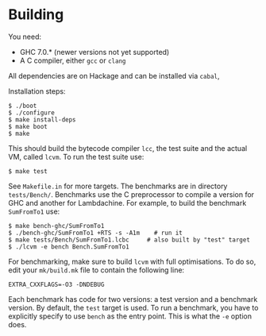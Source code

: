 # Building

You need:

  - GHC 7.0.* (newer versions not yet supported)
  - A C compiler, either `gcc` or `clang`
  
All dependencies are on Hackage and can be installed via `cabal`,
  
Installation steps:

    $ ./boot
    $ ./configure
    $ make install-deps
    $ make boot
    $ make

This should build the bytecode compiler `lcc`, the test suite and the
actual VM, called `lcvm`.  To run the test suite use:

    $ make test

See `Makefile.in` for more targets.  The benchmarks are in directory
`tests/Bench/`.  Benchmarks use the C preprocessor to compile a
version for GHC and another for Lambdachine.  For example, to build
the benchmark `SumFromTo1` use:

    $ make bench-ghc/SumFromTo1
    $ ./bench-ghc/SumFromTo1 +RTS -s -A1m    # run it
    $ make tests/Bench/SumFromTo1.lcbc     # also built by "test" target
    $ ./lcvm -e bench Bench.SumFromTo1

For benchmarking, make sure to build `lcvm` with full optimisations.
To do so, edit your `mk/build.mk` file to contain the following line:

    EXTRA_CXXFLAGS=-O3 -DNDEBUG

Each benchmark has code for two versions: a test version and a
benchmark version. By default, the `test` target is used.  To run a
benchmark, you have to explicitly specify to use `bench` as the entry
point.  This is what the `-e` option does.
